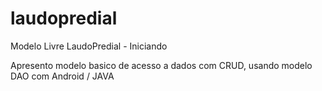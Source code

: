 # laudopredial
Modelo Livre LaudoPredial - Iniciando

Apresento modelo basico de acesso a dados com CRUD, usando modelo DAO 
com Android / JAVA
